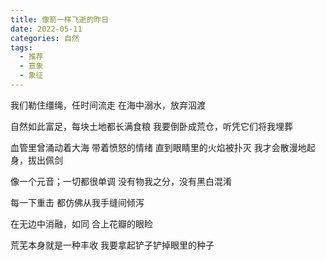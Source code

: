 ```yaml
---
title: 像箭一样飞逝的昨日
date: 2022-05-11
categories: 自然
tags:
  - 推荐
  - 意象
  - 象征
---
```


我们勒住缰绳，任时间流走
在海中溺水，放弃泅渡
<!--more-->
自然如此富足，每块土地都长满食粮
我要倒卧成荒仓，听凭它们将我埋葬

血管里曾涌动着大海
带着愤怒的情绪
直到眼睛里的火焰被扑灭
我才会散漫地起身，拔出佩剑

像一个元音；一切都很单调
没有物我之分，没有黑白混淆

每一下重击
都仿佛从我手缝间倾泻

在无边中消融，如同
合上花瓣的眼睑

荒芜本身就是一种丰收
我要拿起铲子铲掉眼里的种子
